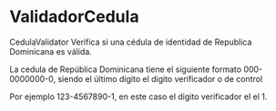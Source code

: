 # ValidadorCedula

CedulaValidator Verifica si una cédula de identidad de Republica Dominicana es válida.

La cedula de República Dominicana tiene el siguiente formato 000-0000000-0, siendo el último dígito el digito verificador o de control

Por ejemplo 123-4567890-1, en este caso el digito verificador el el 1.
